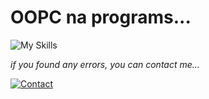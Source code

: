 # OOPC na programs...

![My Skills](https://skillicons.dev/icons?i=cpp)
<!-- 
***code by me :)***
 -->
_if you found any errors, you can contact me..._

[![Contact](https://img.shields.io/badge/WA-97234%2030561-lightgrey?style=for-the-badge&logo=whatsapp)](https://api.whatsapp.com/send?phone=919723430561&text=Hi)

